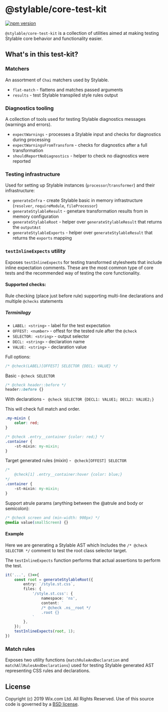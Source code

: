 # @stylable/core-test-kit

[![npm version](https://img.shields.io/npm/v/@stylable/core-test-kit.svg)](https://www.npmjs.com/package/stylable/core-test-kit)

`@stylable/core-test-kit` is a collection of utilities aimed at making testing Stylable core behavior and functionality easier.

## What's in this test-kit?

### Matchers

An assortment of `Chai` matchers used by Stylable.

- `flat-match` - flattens and matches passed arguments
- `results` - test Stylable transpiled style rules output

### Diagnostics tooling

A collection of tools used for testing Stylable diagnostics messages (warnings and errors).

- `expectWarnings` - processes a Stylable input and checks for diagnostics during processing
- `expectWarningsFromTransform` - checks for diagnostics after a full transformation
- `shouldReportNoDiagnostics` - helper to check no diagnostics were reported

### Testing infrastructure

Used for setting up Stylable instances (`processor`/`transformer`) and their infrastructure:

- `generateInfra` - create Stylable basic in memory infrastructure (`resolver`, `requireModule`, `fileProcessor`)
- `generateStylableResult` - genetare transformation results from in memory configuration
- `generateStylableRoot` - helper over `generateStylableResult` that returns the `outputAst`
- `generateStylableExports` - helper over `generateStylableResult` that returns the `exports` mapping

### `testInlineExpects` utility

Exposes `testInlineExpects` for testing transformed stylesheets that include inline expectation comments. These are the most common type of core tests and the recommended way of testing the core functionality.

#### Supported checks:

Rule checking (place just before rule) supporting multi-line declarations and multiple `@checks` statements

##### Terminilogy
- `LABEL: <string>` - label for the test expectation 
- `OFFEST: <number>` - offest for the tested rule after the `@check`   
- `SELECTOR: <string>` - output selector
- `DECL: <string>` - declaration name
- `VALUE: <string>` - declaration value 

Full options:
```css
/* @check(LABEL)[OFFEST] SELECTOR {DECL: VALUE} */
```

Basic - `@check SELECTOR`
```css 
/* @check header::before */
header::before {}
```

With declarations - ` @check SELECTOR {DECL1: VALUE1; DECL2: VALUE2;}`

This will check full match and order.
```css 
.my-mixin {
    color: red;
}

/* @check .entry__container {color: red;} */
.container {
    -st-mixin: my-mixin;
}
```

Target generated rules (mixin) - ` @check[OFFEST] SELECTOR`
```css
/* 
    @check[1] .entry__container:hover {color: blue;} 
*/
.container {
    -st-mixin: my-mixin;
}
```

Support atrule params (anything between the @atrule and body or semicolon):
```css
/* @check screen and (min-width: 900px) */
@media value(smallScreen) {}
```
#### Example 
Here we are generating a Stylable AST which lncludes the `/* @check SELECTOR */` comment to test the root class selector target.

The `testInlineExpects` function performs that actual assertions to perform the test.

```ts
it('...', ()=>{
    const root = generateStylableRoot({
        entry: `/style.st.css`,
        files: {
            '/style.st.css': {
                namespace: 'ns',
                content: `
                /* @check .ns__root */
                .root {}
            `
        },
    });
    testInlineExpects(root, 1);
})
```

### Match rules

Exposes two utility functions (`matchRuleAndDeclaration` and `matchAllRulesAndDeclarations`) used for testing Stylable generated AST representing CSS rules and declarations.

## License

Copyright (c) 2019 Wix.com Ltd. All Rights Reserved. Use of this source code is governed by a [BSD license](./LICENSE).
